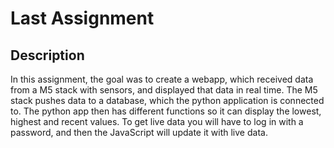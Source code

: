 # Last Assignment



## Description

In this assignment, the goal was to create a webapp, which received data from a M5 stack with sensors, and displayed that data in real time.
The M5 stack pushes data to a database, which the python application is connected to. The python app then has different functions so it can display the lowest, highest and recent values.
To get live data you will have to log in with a password, and then the JavaScript will update it with live data.
